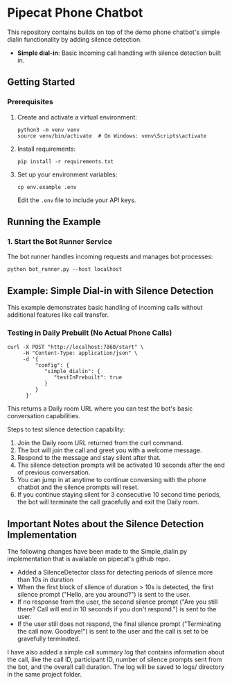 # Pipecat Phone Chatbot

This repository contains builds on top of the demo phone chatbot's simple dialin functionality by adding silence detection.

- **Simple dial-in**: Basic incoming call handling with silence detection built in.

## Getting Started

### Prerequisites

1. Create and activate a virtual environment:

   ```shell
   python3 -m venv venv
   source venv/bin/activate  # On Windows: venv\Scripts\activate
   ```

2. Install requirements:

   ```shell
   pip install -r requirements.txt
   ```

3. Set up your environment variables:

   ```shell
   cp env.example .env
   ```

   Edit the `.env` file to include your API keys.

## Running the Example

### 1. Start the Bot Runner Service

The bot runner handles incoming requests and manages bot processes:

```shell
python bot_runner.py --host localhost
```

## Example: Simple Dial-in with Silence Detection

This example demonstrates basic handling of incoming calls without additional features like call transfer.

### Testing in Daily Prebuilt (No Actual Phone Calls)

```shell
curl -X POST "http://localhost:7860/start" \
	 -H "Content-Type: application/json" \
	 -d '{
		 "config": {
			"simple_dialin": {
			   "testInPrebuilt": true
			}
		 }
	  }'
```

This returns a Daily room URL where you can test the bot's basic conversation capabilities.

Steps to test silence detection capability:

1. Join the Daily room URL returned from the curl command.
2. The bot will join the call and greet you with a welcome message.
3. Respond to the message and stay silent after that.
4. The silence detection prompts will be activated 10 seconds after the end of previous conversation.
5. You can jump in at anytime to continue conversing with the phone chatbot and the silence prompts will reset.
6. If you continue staying silent for 3 consecutive 10 second time periods, the bot will terminate the call gracefully and exit the Daily room.

## Important Notes about the Silence Detection Implementation

The following changes have been made to the Simple_dialin.py implementation that is available on pipecat's github repo.
- Added a SilenceDetector class for detecting periods of silence more than 10s in duration
- When the first block of silence of duration > 10s is detected, the first silence prompt ("Hello, are you around?") is sent to the user.
- If no response from the user, the second silence prompt ("Are you still there? Call will end in 10 seconds if you don't respond.") is sent to the user.
- If the user still does not respond, the final silence prompt ("Terminating the call now. Goodbye!") is sent to the user and the call is set to be gravefully terminated.

I have also added a simple call summary log that contains information about the call, like the call ID, participant ID, number of silence prompts sent from the bot, and the overall call duration. The log will be saved to logs/ directory in the same project folder.